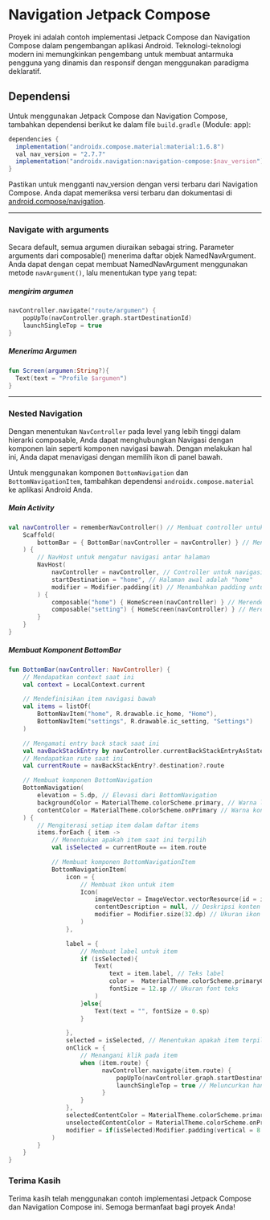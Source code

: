 # Navigation Jetpack Compose

Proyek ini adalah contoh implementasi Jetpack Compose dan Navigation Compose dalam pengembangan aplikasi Android. Teknologi-teknologi modern ini memungkinkan pengembang untuk membuat antarmuka pengguna yang dinamis dan responsif dengan menggunakan paradigma deklaratif.

## Dependensi

Untuk menggunakan Jetpack Compose dan Navigation Compose, tambahkan dependensi berikut ke dalam file `build.gradle` (Module: app):

```gradle
dependencies {
  implementation("androidx.compose.material:material:1.6.8")
  val nav_version = "2.7.7"
  implementation("androidx.navigation:navigation-compose:$nav_version")
}
```

Pastikan untuk mengganti nav_version dengan versi terbaru dari Navigation Compose. Anda dapat memeriksa versi terbaru dan dokumentasi di [android.compose/navigation](https://developer.android.com/develop/ui/compose/navigation).

<hr>

### Navigate with arguments
Secara default, semua argumen diuraikan sebagai string. Parameter arguments dari composable() menerima daftar objek NamedNavArgument. Anda dapat dengan cepat membuat NamedNavArgument menggunakan metode `navArgument()`, lalu menentukan type yang tepat:

<h5>mengirim argumen</h5>

```kotlin
navController.navigate("route/argumen") {
    popUpTo(navController.graph.startDestinationId) 
    launchSingleTop = true
}
```
<h5>Menerima Argumen</h5>

```kotlin
fun Screen(argumen:String?){
  Text(text = "Profile $argumen")  
}
```
<hr>

### Nested Navigation

Dengan menentukan `NavController` pada level yang lebih tinggi dalam hierarki composable, Anda dapat menghubungkan Navigasi dengan komponen lain seperti komponen navigasi bawah. Dengan melakukan hal ini, Anda dapat menavigasi dengan memilih ikon di panel bawah.

Untuk menggunakan komponen `BottomNavigation` dan `BottomNavigationItem`, tambahkan dependensi `androidx.compose.material` ke aplikasi Android Anda.

<h5>Main Activity</h5>

```kotlin
val navController = rememberNavController() // Membuat controller untuk navigasi
    Scaffold(
        bottomBar = { BottomBar(navController = navController) } // Menambahkan BottomBar di bagian bawah
    ) {
        // NavHost untuk mengatur navigasi antar halaman
        NavHost(
            navController = navController, // Controller untuk navigasi
            startDestination = "home", // Halaman awal adalah "home"
            modifier = Modifier.padding(it) // Menambahkan padding untuk konten agar tidak tertutup oleh topBar dan bottomBar
        ) {
            composable("home") { HomeScreen(navController) } // Merender Halaman "home"
            composable("setting") { HomeScreen(navController) } // Merender Halaman "setting"
        }
    }
}

```

<h5>Membuat Komponent BottomBar</h5>

```kotlin
fun BottomBar(navController: NavController) {
    // Mendapatkan context saat ini
    val context = LocalContext.current

    // Mendefinisikan item navigasi bawah
    val items = listOf(
        BottomNavItem("home", R.drawable.ic_home, "Home"),
        BottomNavItem("settings", R.drawable.ic_setting, "Settings")
    )

    // Mengamati entry back stack saat ini
    val navBackStackEntry by navController.currentBackStackEntryAsState()
    // Mendapatkan rute saat ini
    val currentRoute = navBackStackEntry?.destination?.route

    // Membuat komponen BottomNavigation
    BottomNavigation(
        elevation = 5.dp, // Elevasi dari BottomNavigation
        backgroundColor = MaterialTheme.colorScheme.primary, // Warna latar belakang BottomNavigation
        contentColor = MaterialTheme.colorScheme.onPrimary // Warna konten BottomNavigation
    ) {
        // Mengiterasi setiap item dalam daftar items
        items.forEach { item ->
            // Menentukan apakah item saat ini terpilih
            val isSelected = currentRoute == item.route

            // Membuat komponen BottomNavigationItem
            BottomNavigationItem(
                icon = {
                    // Membuat ikon untuk item
                    Icon(
                        imageVector = ImageVector.vectorResource(id = item.icon), // Mengambil gambar vektor untuk ikon
                        contentDescription = null, // Deskripsi konten ikon
                        modifier = Modifier.size(32.dp) // Ukuran ikon
                    )
                },

                label = {
                    // Membuat label untuk item
                    if (isSelected){
                        Text(
                            text = item.label, // Teks label
                            color =  MaterialTheme.colorScheme.primaryContainer, // Warna teks
                            fontSize = 12.sp // Ukuran font teks
                        )
                    }else{
                        Text(text = "", fontSize = 0.sp)
                    }

                },
                selected = isSelected, // Menentukan apakah item terpilih
                onClick = {
                    // Menangani klik pada item
                    when (item.route) {
                          navController.navigate(item.route) {
                              popUpTo(navController.graph.startDestinationId) // Mengatur popUpTo untuk mencegah tumpukan back stack bertambah
                              launchSingleTop = true // Meluncurkan hanya satu instance dari destinasi
                          }
                    }
                },
                selectedContentColor = MaterialTheme.colorScheme.primaryContainer, // Warna konten yang dipilih
                unselectedContentColor = MaterialTheme.colorScheme.onPrimary, // Warna konten yang tidak dipilih
                modifier = if(isSelected)Modifier.padding(vertical = 8.dp) else Modifier.padding(top = 14.dp) // Padding untuk item
            )
        }
    }
}
```

<h3>Terima Kasih</h3>
Terima kasih telah menggunakan contoh implementasi Jetpack Compose dan Navigation Compose ini. Semoga bermanfaat bagi proyek Anda!
